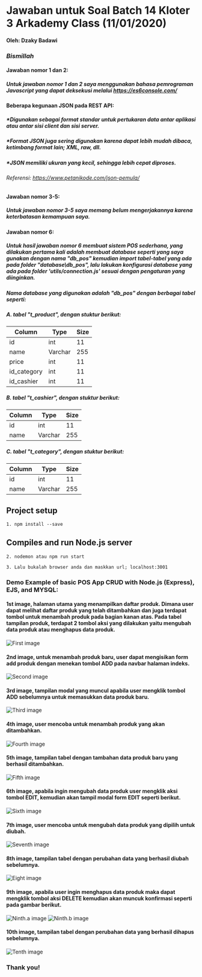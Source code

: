 # Jawaban untuk Soal Batch 14 Kloter 3 Arkademy Class (11/01/2020)
#### Oleh: Dzaky Badawi

### *Bismillah*
#### Jawaban nomor 1 dan 2:
##### Untuk jawaban nomor 1 dan 2 saya menggunakan bahasa pemrograman Javascript yang dapat deksekusi melalui https://es6console.com/

#### Beberapa kegunaan JSON pada REST API:
##### *Digunakan sebagai format standar untuk pertukaran data antar aplikasi atau antar sisi client dan sisi server.
##### *Format JSON juga sering digunakan karena dapat lebih mudah dibaca, ketimbang format lain; XML, raw, dll.
##### *JSON memiliki ukuran yang kecil, sehingga lebih cepat diproses.
###### Referensi: https://www.petanikode.com/json-pemula/

#### Jawaban nomor 3-5:
##### Untuk jawaban nomor 3-5 saya memang belum mengerjakannya karena keterbatasan kemampuan saya.

#### Jawaban nomor 6:
##### Untuk hasil jawaban nomor 6 membuat sistem POS sederhana, yang dilakukan pertama kali adalah membuat database seperti yang saya gunakan dengan nama "db_pos" kemudian import tabel-tabel yang ada pada folder "database\db_pos", lalu lakukan konfigurasi database yang ada pada folder 'utils/connection.js' sesuai dengan pengaturan yang diinginkan.

##### Nama database yang digunakan adalah "db_pos" dengan berbagai tabel seperti:
##### A. tabel "t_product", dengan stuktur berikut:
Column | Type | Size
------------ | -------------| -------------
id | int | 11
name | Varchar | 255
price | int | 11
id_category | int | 11
id_cashier | int | 11

##### B. tabel "t_cashier", dengan stuktur berikut:
Column | Type | Size
------------ | -------------| -------------
id | int | 11
name | Varchar | 255

##### C. tabel "t_category", dengan stuktur berikut:
Column | Type | Size
------------ | -------------| -------------
id | int | 11
name | Varchar | 255

## Project setup
```
1. npm install --save
```
## Compiles and run Node.js server
```
2. nodemon atau npm run start
```
```
3. Lalu bukalah browser anda dan maskkan url; localhost:3001
```

### Demo Example of basic POS App CRUD with Node.js (Express), EJS, and MYSQL:
#### 1st image, halaman utama yang menampilkan daftar produk. Dimana user dapat melihat daftar produk yang telah ditambahkan dan juga terdapat tombol untuk menambah produk pada bagian kanan atas. Pada tabel tampilan produk, terdapat 2 tombol aksi yang dilakukan yaitu mengubah data produk atau menghapus data produk.

![First image](https://raw.githubusercontent.com/badawi1713/jawaban-batch14-kloter3/master/jawaban-06/public/assets/readme-images/1.PNG)

#### 2nd image, untuk menambah produk baru, user dapat mengisikan form add produk dengan menekan tombol ADD pada navbar halaman indeks.

![Second image](https://raw.githubusercontent.com/badawi1713/jawaban-batch14-kloter3/master/jawaban-06/public/assets/readme-images/2.PNG)

#### 3rd image, tampilan modal yang muncul apabila user mengklik tombol ADD sebelumnya untuk memasukkan data produk baru.

![Third image](https://raw.githubusercontent.com/badawi1713/jawaban-batch14-kloter3/master/jawaban-06/public/assets/readme-images/3.PNG)

#### 4th image, user mencoba untuk menambah produk yang akan ditambahkan.

![Fourth image](https://raw.githubusercontent.com/badawi1713/jawaban-batch14-kloter3/master/jawaban-06/public/assets/readme-images/4.PNG)

#### 5th image, tampilan tabel dengan tambahan data produk baru yang berhasil ditambahkan.

![Fifth image](https://raw.githubusercontent.com/badawi1713/jawaban-batch14-kloter3/master/jawaban-06/public/assets/readme-images/5.PNG)

#### 6th image, apabila ingin mengubah data produk user mengklik aksi tombol EDIT, kemudian akan tampil modal form EDIT seperti berikut.

![Sixth image](https://raw.githubusercontent.com/badawi1713/jawaban-batch14-kloter3/master/jawaban-06/public/assets/readme-images/6.PNG)

#### 7th image, user mencoba untuk mengubah data produk yang dipilih untuk diubah.

![Seventh image](https://raw.githubusercontent.com/badawi1713/jawaban-batch14-kloter3/master/jawaban-06/public/assets/readme-images/7.PNG)

#### 8th image, tampilan tabel dengan perubahan data yang berhasil diubah sebelumnya.

![Eight image](https://raw.githubusercontent.com/badawi1713/jawaban-batch14-kloter3/master/jawaban-06/public/assets/readme-images/8.PNG)

#### 9th image, apabila user ingin menghapus data produk maka dapat mengklik tombol aksi DELETE kemudian akan muncuk konfirmasi seperti pada gambar berikut.

![Ninth.a image](https://raw.githubusercontent.com/badawi1713/jawaban-batch14-kloter3/master/jawaban-06/public/assets/readme-images/9.PNG)
![Ninth.b image](https://raw.githubusercontent.com/badawi1713/jawaban-batch14-kloter3/master/jawaban-06/public/assets/readme-images/10.PNG)

#### 10th image, tampilan tabel dengan perubahan data yang berhasil dihapus sebelumnya.

![Tenth image](https://raw.githubusercontent.com/badawi1713/jawaban-batch14-kloter3/master/jawaban-06/public/assets/readme-images/11.PNG)

### Thank you!
